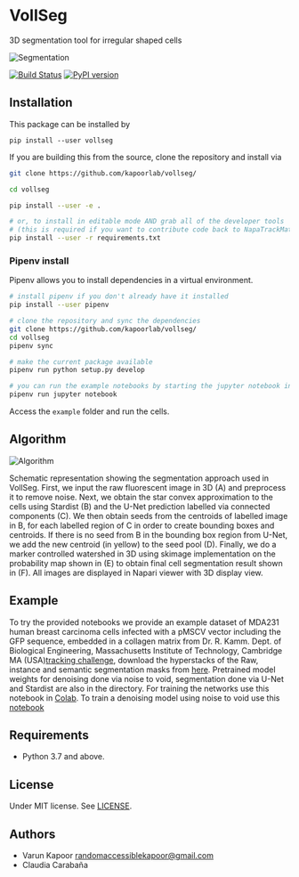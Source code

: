 # VollSeg
3D segmentation tool for irregular shaped cells

![Segmentation](https://github.com/kapoorlab/VollSeg/blob/main/images/Seg_compare-big.png)

[![Build Status](https://travis-ci.com/kapoorlab/vollseg.svg?branch=master)](https://travis-ci.com/github/kapoorlab/vollseg)
[![PyPI version](https://img.shields.io/pypi/v/vollseg.svg?maxAge=2591000)](https://pypi.org/project/vollseg/)
## Installation
This package can be installed by 


`pip install --user vollseg`

If you are building this from the source, clone the repository and install via

```bash
git clone https://github.com/kapoorlab/vollseg/

cd vollseg

pip install --user -e .

# or, to install in editable mode AND grab all of the developer tools
# (this is required if you want to contribute code back to NapaTrackMater)
pip install --user -r requirements.txt
```


### Pipenv install

Pipenv allows you to install dependencies in a virtual environment.

```bash
# install pipenv if you don't already have it installed
pip install --user pipenv

# clone the repository and sync the dependencies
git clone https://github.com/kapoorlab/vollseg/
cd vollseg
pipenv sync

# make the current package available
pipenv run python setup.py develop

# you can run the example notebooks by starting the jupyter notebook inside the virtual env
pipenv run jupyter notebook
```

Access the `example` folder and run the cells.

## Algorithm
![Algorithm](https://github.com/kapoorlab/VollSeg/blob/main/images/Seg_pipe-git.png)

Schematic representation showing the segmentation approach used in VollSeg. First, we input the raw fluorescent image in 3D (A) and preprocess it to remove noise. Next, we obtain the star convex approximation to the cells using Stardist (B) and the U-Net prediction labelled via connected components (C). We then obtain seeds from the centroids of labelled image in B, for each labelled region of C in order to create bounding boxes and centroids. If there is no seed from B in the bounding box region from U-Net, we add the new centroid (in yellow) to the seed pool (D). Finally, we do a marker controlled watershed in 3D using skimage implementation on the probability map shown in (E) to obtain final cell segmentation result shown in (F). All images are displayed in Napari viewer with 3D display view.
     
## Example

To try the provided notebooks we provide an example dataset of MDA231 human breast carcinoma cells infected with a pMSCV vector including the GFP sequence, embedded in a collagen matrix from Dr. R. Kamm. Dept. of Biological Engineering, Massachusetts Institute of Technology, Cambridge MA (USA)[tracking challenge](http://celltrackingchallenge.net/3d-datasets/), download the hyperstacks of the Raw, instance and semantic segmentation masks from [here](https://drive.google.com/drive/folders/1ze8KsrFI0-UTrsMnAPomiyf4sN8aCm__?usp=sharing). Pretrained model weights for denoising done via noise to void, segmentation done via U-Net and Stardist are also in the directory. For training the networks use this notebook in [Colab](https://github.com/kapoorlab/VollSeg/blob/main/examples/ColabTrainModel.ipynb). To train a denoising model using noise to void use this [notebook](https://github.com/kapoorlab/VollSeg/blob/main/examples/ColabN2VTrain.ipynb) 

## Requirements

- Python 3.7 and above.


## License

Under MIT license. See [LICENSE](LICENSE).

## Authors

- Varun Kapoor <randomaccessiblekapoor@gmail.com>
- Claudia Carabaña
